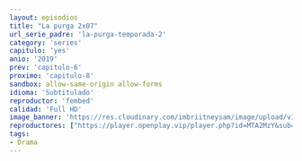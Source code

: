 ```yaml
---
layout: episodios
title: "La purga 2x07"
url_serie_padre: 'la-purga-temporada-2'
category: 'series'
capitulo: 'yes'
anio: '2019'
prev: 'capitulo-6'
proximo: 'capitulo-8'
sandbox: allow-same-origin allow-forms
idioma: 'Subtitulado'
reproductor: 'fembed'
calidad: 'Full HD'
image_banner: 'https://res.cloudinary.com/imbriitneysam/image/upload/v1546545022/reason1-banner-min.jpg'
reproductores: ["https://player.openplay.vip/player.php?id=MTA2MzY&sub=https://sub.cuevana2.io/vtt-sub/sub7/The.Purge.S02E07.vtt","https://api.cuevana3.io/stream/index.php?file=ek5lbm9xYWNrS0xYMTZLa2xNbkdvY3ZTb3BtZng4TGp6ZFpobGFMUGtOVEx6SitYWU5YTTdORE1vWmRnbEpham5KTmtZSlRTMGViVTBxZGdsdEhPb3RqWGFXTmtrcGVubk1LR2gzV3l3THVvd29aaVpjR21vNXVSb0tKbm9kSGkxOWVTcHF6U3hyRFh5S1dibUE9PQ","https://api.cuevana3.io/olpremium/gd.php?file=ek5lbm9xYWNrS0xNejZaa1paRFE0OG5SbjZHVXh0SGx5ZENjcDZDUXhPTFJrcU9lbE52RzVaTFRtNkp5eThXd3NjMldxZz09","https://player.cuevana2.io/irgotoolp.php?url=eTllbW9hZHpYNURLejlaalg2T3BsYy9PMHNTV29hYWVuY3JYMEpHVm9LRm9uWlRYbTVLQWRYbHRmcUtRMEphbmFRPT0&sub=https://sub.cuevana2.io/vtt-sub/sub7/The.Purge.S02E07.vtt","https://api.cuevana3.io/rr/gd.php?h=ek5lbm9xYWNrS0xJMVp5b21KREk0dFBLbjVkaHhkRGdrOG1jbnBpUnhhS1YybnA4bDdxajFiMlpsbithcjdPLzNKcW1uWVhVcytQTHlXdC9mYTNhdHI2U3FadVkyUT09","https://api.cuevana3.io/stream/index.php?file=ek5lbm9xYWNrS0xJMVp5b21KREk0dFBLbjVkaHhkRGdrOG1jbnBpUnhhS1YybnA4bDdxajFiMlpsbithcjdPLzNKcW1uWVhVcytQTHlXdC9mYTNhdHI2U3FadVkyYURhMDlLYW5walN5ZUxZMHFadnJNZlU"]
tags:
- Drama
---
```


